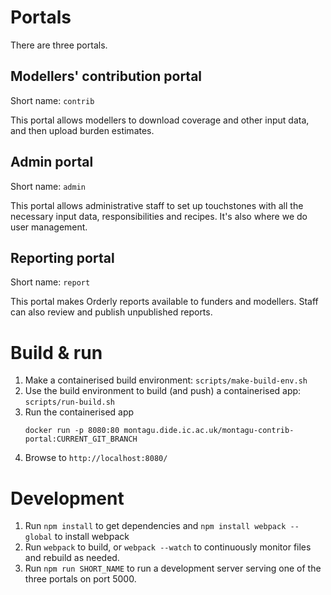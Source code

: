 # Portals
There are three portals.

## Modellers' contribution portal
Short name: `contrib`

This portal allows modellers to download coverage and other input data, 
and then upload burden estimates.

## Admin portal
Short name: `admin`

This portal allows administrative staff to set up touchstones with all the
necessary input data, responsibilities and recipes. It's also where we do user
management.

## Reporting portal
Short name: `report`

This portal makes Orderly reports available to funders and modellers. Staff can
also review and publish unpublished reports.

# Build & run
1. Make a containerised build environment: `scripts/make-build-env.sh`
2. Use the build environment to build (and push) a containerised app: `scripts/run-build.sh`
3. Run the containerised app
   ```
   docker run -p 8080:80 montagu.dide.ic.ac.uk/montagu-contrib-portal:CURRENT_GIT_BRANCH
   ```
4. Browse to `http://localhost:8080/`

# Development
1. Run `npm install` to get dependencies and `npm install webpack --global` to 
   install webpack
2. Run `webpack` to build, or `webpack --watch` to continuously monitor files 
   and rebuild as needed.
3. Run `npm run SHORT_NAME` to run a development server serving one of the three
   portals on port 5000.